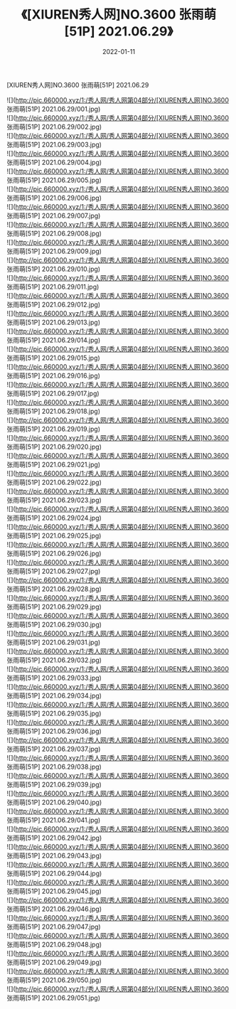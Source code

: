 ﻿---
layout: post
title:  《[XIUREN秀人网]NO.3600 张雨萌[51P] 2021.06.29》
date:   2022-01-11
img: http://pic.660000.xyz/1:/秀人网/秀人网第04部分/[XIUREN秀人网]NO.3600 张雨萌[51P] 2021.06.29/000.jpg
categories: [美女, 清纯, 唯美]
---

[XIUREN秀人网]NO.3600 张雨萌[51P] 2021.06.29

 ![](http://pic.660000.xyz/1:/秀人网/秀人网第04部分/[XIUREN秀人网]NO.3600 张雨萌[51P] 2021.06.29/001.jpg) <br>![](http://pic.660000.xyz/1:/秀人网/秀人网第04部分/[XIUREN秀人网]NO.3600 张雨萌[51P] 2021.06.29/002.jpg) <br>![](http://pic.660000.xyz/1:/秀人网/秀人网第04部分/[XIUREN秀人网]NO.3600 张雨萌[51P] 2021.06.29/003.jpg) <br>![](http://pic.660000.xyz/1:/秀人网/秀人网第04部分/[XIUREN秀人网]NO.3600 张雨萌[51P] 2021.06.29/004.jpg) <br>![](http://pic.660000.xyz/1:/秀人网/秀人网第04部分/[XIUREN秀人网]NO.3600 张雨萌[51P] 2021.06.29/005.jpg) <br>![](http://pic.660000.xyz/1:/秀人网/秀人网第04部分/[XIUREN秀人网]NO.3600 张雨萌[51P] 2021.06.29/006.jpg) <br>![](http://pic.660000.xyz/1:/秀人网/秀人网第04部分/[XIUREN秀人网]NO.3600 张雨萌[51P] 2021.06.29/007.jpg) <br>![](http://pic.660000.xyz/1:/秀人网/秀人网第04部分/[XIUREN秀人网]NO.3600 张雨萌[51P] 2021.06.29/008.jpg) <br>![](http://pic.660000.xyz/1:/秀人网/秀人网第04部分/[XIUREN秀人网]NO.3600 张雨萌[51P] 2021.06.29/009.jpg) <br>![](http://pic.660000.xyz/1:/秀人网/秀人网第04部分/[XIUREN秀人网]NO.3600 张雨萌[51P] 2021.06.29/010.jpg) <br>![](http://pic.660000.xyz/1:/秀人网/秀人网第04部分/[XIUREN秀人网]NO.3600 张雨萌[51P] 2021.06.29/011.jpg) <br>![](http://pic.660000.xyz/1:/秀人网/秀人网第04部分/[XIUREN秀人网]NO.3600 张雨萌[51P] 2021.06.29/012.jpg) <br>![](http://pic.660000.xyz/1:/秀人网/秀人网第04部分/[XIUREN秀人网]NO.3600 张雨萌[51P] 2021.06.29/013.jpg) <br>![](http://pic.660000.xyz/1:/秀人网/秀人网第04部分/[XIUREN秀人网]NO.3600 张雨萌[51P] 2021.06.29/014.jpg) <br>![](http://pic.660000.xyz/1:/秀人网/秀人网第04部分/[XIUREN秀人网]NO.3600 张雨萌[51P] 2021.06.29/015.jpg) <br>![](http://pic.660000.xyz/1:/秀人网/秀人网第04部分/[XIUREN秀人网]NO.3600 张雨萌[51P] 2021.06.29/016.jpg) <br>![](http://pic.660000.xyz/1:/秀人网/秀人网第04部分/[XIUREN秀人网]NO.3600 张雨萌[51P] 2021.06.29/017.jpg) <br>![](http://pic.660000.xyz/1:/秀人网/秀人网第04部分/[XIUREN秀人网]NO.3600 张雨萌[51P] 2021.06.29/018.jpg) <br>![](http://pic.660000.xyz/1:/秀人网/秀人网第04部分/[XIUREN秀人网]NO.3600 张雨萌[51P] 2021.06.29/019.jpg) <br>![](http://pic.660000.xyz/1:/秀人网/秀人网第04部分/[XIUREN秀人网]NO.3600 张雨萌[51P] 2021.06.29/020.jpg) <br>![](http://pic.660000.xyz/1:/秀人网/秀人网第04部分/[XIUREN秀人网]NO.3600 张雨萌[51P] 2021.06.29/021.jpg) <br>![](http://pic.660000.xyz/1:/秀人网/秀人网第04部分/[XIUREN秀人网]NO.3600 张雨萌[51P] 2021.06.29/022.jpg) <br>![](http://pic.660000.xyz/1:/秀人网/秀人网第04部分/[XIUREN秀人网]NO.3600 张雨萌[51P] 2021.06.29/023.jpg) <br>![](http://pic.660000.xyz/1:/秀人网/秀人网第04部分/[XIUREN秀人网]NO.3600 张雨萌[51P] 2021.06.29/024.jpg) <br>![](http://pic.660000.xyz/1:/秀人网/秀人网第04部分/[XIUREN秀人网]NO.3600 张雨萌[51P] 2021.06.29/025.jpg) <br>![](http://pic.660000.xyz/1:/秀人网/秀人网第04部分/[XIUREN秀人网]NO.3600 张雨萌[51P] 2021.06.29/026.jpg) <br>![](http://pic.660000.xyz/1:/秀人网/秀人网第04部分/[XIUREN秀人网]NO.3600 张雨萌[51P] 2021.06.29/027.jpg) <br>![](http://pic.660000.xyz/1:/秀人网/秀人网第04部分/[XIUREN秀人网]NO.3600 张雨萌[51P] 2021.06.29/028.jpg) <br>![](http://pic.660000.xyz/1:/秀人网/秀人网第04部分/[XIUREN秀人网]NO.3600 张雨萌[51P] 2021.06.29/029.jpg) <br>![](http://pic.660000.xyz/1:/秀人网/秀人网第04部分/[XIUREN秀人网]NO.3600 张雨萌[51P] 2021.06.29/030.jpg) <br>![](http://pic.660000.xyz/1:/秀人网/秀人网第04部分/[XIUREN秀人网]NO.3600 张雨萌[51P] 2021.06.29/031.jpg) <br>![](http://pic.660000.xyz/1:/秀人网/秀人网第04部分/[XIUREN秀人网]NO.3600 张雨萌[51P] 2021.06.29/032.jpg) <br>![](http://pic.660000.xyz/1:/秀人网/秀人网第04部分/[XIUREN秀人网]NO.3600 张雨萌[51P] 2021.06.29/033.jpg) <br>![](http://pic.660000.xyz/1:/秀人网/秀人网第04部分/[XIUREN秀人网]NO.3600 张雨萌[51P] 2021.06.29/034.jpg) <br>![](http://pic.660000.xyz/1:/秀人网/秀人网第04部分/[XIUREN秀人网]NO.3600 张雨萌[51P] 2021.06.29/035.jpg) <br>![](http://pic.660000.xyz/1:/秀人网/秀人网第04部分/[XIUREN秀人网]NO.3600 张雨萌[51P] 2021.06.29/036.jpg) <br>![](http://pic.660000.xyz/1:/秀人网/秀人网第04部分/[XIUREN秀人网]NO.3600 张雨萌[51P] 2021.06.29/037.jpg) <br>![](http://pic.660000.xyz/1:/秀人网/秀人网第04部分/[XIUREN秀人网]NO.3600 张雨萌[51P] 2021.06.29/038.jpg) <br>![](http://pic.660000.xyz/1:/秀人网/秀人网第04部分/[XIUREN秀人网]NO.3600 张雨萌[51P] 2021.06.29/039.jpg) <br>![](http://pic.660000.xyz/1:/秀人网/秀人网第04部分/[XIUREN秀人网]NO.3600 张雨萌[51P] 2021.06.29/040.jpg) <br>![](http://pic.660000.xyz/1:/秀人网/秀人网第04部分/[XIUREN秀人网]NO.3600 张雨萌[51P] 2021.06.29/041.jpg) <br>![](http://pic.660000.xyz/1:/秀人网/秀人网第04部分/[XIUREN秀人网]NO.3600 张雨萌[51P] 2021.06.29/042.jpg) <br>![](http://pic.660000.xyz/1:/秀人网/秀人网第04部分/[XIUREN秀人网]NO.3600 张雨萌[51P] 2021.06.29/043.jpg) <br>![](http://pic.660000.xyz/1:/秀人网/秀人网第04部分/[XIUREN秀人网]NO.3600 张雨萌[51P] 2021.06.29/044.jpg) <br>![](http://pic.660000.xyz/1:/秀人网/秀人网第04部分/[XIUREN秀人网]NO.3600 张雨萌[51P] 2021.06.29/045.jpg) <br>![](http://pic.660000.xyz/1:/秀人网/秀人网第04部分/[XIUREN秀人网]NO.3600 张雨萌[51P] 2021.06.29/046.jpg) <br>![](http://pic.660000.xyz/1:/秀人网/秀人网第04部分/[XIUREN秀人网]NO.3600 张雨萌[51P] 2021.06.29/047.jpg) <br>![](http://pic.660000.xyz/1:/秀人网/秀人网第04部分/[XIUREN秀人网]NO.3600 张雨萌[51P] 2021.06.29/048.jpg) <br>![](http://pic.660000.xyz/1:/秀人网/秀人网第04部分/[XIUREN秀人网]NO.3600 张雨萌[51P] 2021.06.29/049.jpg) <br>![](http://pic.660000.xyz/1:/秀人网/秀人网第04部分/[XIUREN秀人网]NO.3600 张雨萌[51P] 2021.06.29/050.jpg) <br>![](http://pic.660000.xyz/1:/秀人网/秀人网第04部分/[XIUREN秀人网]NO.3600 张雨萌[51P] 2021.06.29/051.jpg) <br>
